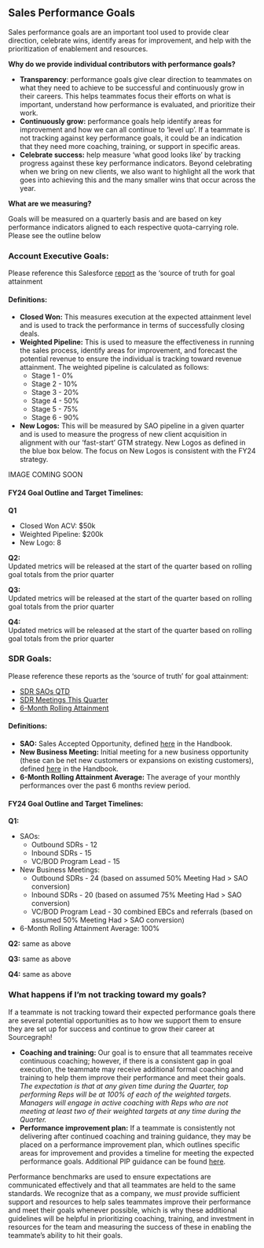 ## Sales Performance Goals

Sales performance goals are an important tool used to provide clear direction, celebrate wins, identify areas for improvement, and help with the prioritization of enablement and resources.

**Why do we provide individual contributors with performance goals?**

- **Transparency**: performance goals give clear direction to teammates on what they need to achieve to be successful and continuously grow in their careers. This helps teammates focus their efforts on what is important, understand how performance is evaluated, and prioritize their work.
- **Continuously grow:** performance goals help identify areas for improvement and how we can all continue to ‘level up’. If a teammate is not tracking against key performance goals, it could be an indication that they need more coaching, training, or support in specific areas.
- **Celebrate success:** help measure ‘what good looks like’ by tracking progress against these key performance indicators. Beyond celebrating when we bring on new clients, we also want to highlight all the work that goes into achieving this and the many smaller wins that occur across the year.

**What are we measuring?**

Goals will be measured on a quarterly basis and are based on key performance indicators aligned to each respective quota-carrying role. Please see the outline below

### Account Executive Goals:

Please reference this Salesforce [report](https://sourcegraph2020.lightning.force.com/lightning/r/Dashboard/01Z5b000001QLr1EAG/view?queryScope=userFolders) as the ‘source of truth for goal attainment

#### Definitions:

- **Closed Won:** This measures execution at the expected attainment level and is used to track the performance in terms of successfully closing deals.
- **Weighted Pipeline:** This is used to measure the effectiveness in running the sales process, identify areas for improvement, and forecast the potential revenue to ensure the individual is tracking toward revenue attainment. The weighted pipeline is calculated as follows:
  - Stage 1 - 0%
  - Stage 2 - 10%
  - Stage 3 - 20%
  - Stage 4 - 50%
  - Stage 5 - 75%
  - Stage 6 - 90%
- **New Logos:** This will be measured by SAO pipeline in a given quarter and is used to measure the progress of new client acquisition in alignment with our ‘fast-start’ GTM strategy. New Logos as defined in the blue box below. The focus on New Logos is consistent with the FY24 strategy.

IMAGE COMING SOON

#### FY24 Goal Outline and Target Timelines:

**Q1**

- Closed Won ACV: $50k
- Weighted Pipeline: $200k
- New Logo: 8

**Q2:**  
Updated metrics will be released at the start of the quarter based on rolling goal totals from the prior quarter

**Q3:**  
Updated metrics will be released at the start of the quarter based on rolling goal totals from the prior quarter

**Q4:**  
Updated metrics will be released at the start of the quarter based on rolling goal totals from the prior quarter

### SDR Goals:

Please reference these reports as the ‘source of truth’ for goal attainment:

- [SDR SAOs QTD](https://sourcegraph2020.lightning.force.com/lightning/r/Report/00O5b000005HtpJEAS/view)
- [SDR Meetings This Quarter](https://sourcegraph2020.lightning.force.com/lightning/r/Report/00O5b000005rtteEAA/view)
- [ 6-Month Rolling Attainment](https://docs.google.com/spreadsheets/d/1FpqpTGwRIy4wxURuHkMtfklUW4CF3jONIM7V0xzOTEQ/edit#gid=1737248463)

#### Definitions:

- **SAO:** Sales Accepted Opportunity, defined [here](.md#sales-accepted-opportunity-sao) in the Handbook.
- **New Business Meeting:** Initial meeting for a new business opportunity (these can be net new customers or expansions on existing customers), defined [here](tools/salesforce.md#new-business-meetings) in the Handbook.
- **6-Month Rolling Attainment Average:** The average of your monthly performances over the past 6 months review period.

#### FY24 Goal Outline and Target Timelines:

**Q1:**

- SAOs:
  - Outbound SDRs - 12
  - Inbound SDRs - 15
  - VC/BOD Program Lead - 15
- New Business Meetings:
  - Outbound SDRs - 24 (based on assumed 50% Meeting Had > SAO conversion)
  - Inbound SDRs - 20 (based on assumed 75% Meeting Had > SAO conversion)
  - VC/BOD Program Lead - 30 combined EBCs and referrals (based on assumed 50% Meeting Had > SAO conversion)
- 6-Month Rolling Attainment Average: 100%

**Q2:** same as above

**Q3:** same as above

**Q4:** same as above

### What happens if I’m not tracking toward my goals?

If a teammate is not tracking toward their expected performance goals there are several potential opportunities as to how we support them to ensure they are set up for success and continue to grow their career at Sourcegraph!

- **Coaching and training:** Our goal is to ensure that all teammates receive continuous coaching; however, if there is a consistent gap in goal execution, the teammate may receive additional formal coaching and training to help them improve their performance and meet their goals. _The expectation is that at any given time during the Quarter, top performing Reps will be at 100% of each of the weighted targets. Managers will engage in active coaching with Reps who are not meeting at least two of their weighted targets at any time during the Quarter._
- **Performance improvement plan:** If a teammate is consistently not delivering after continued coaching and training guidance, they may be placed on a performance improvement plan, which outlines specific areas for improvement and provides a timeline for meeting the expected performance goals. Additional PIP guidance can be found [here](../../../company-info-and-process/working-at-sourcegraph/teammate-development.md#addressing-underperformance).

Performance benchmarks are used to ensure expectations are communicated effectively and that all teammates are held to the same standards. We recognize that as a company, we _must_ provide sufficient support and resources to help sales teammates improve their performance and meet their goals whenever possible, which is why these additional guidelines will be helpful in prioritizing coaching, training, and investment in resources for the team and measuring the success of these in enabling the teammate’s ability to hit their goals.
